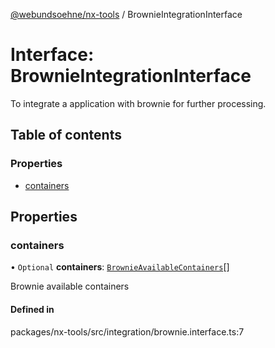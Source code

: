 [@webundsoehne/nx-tools](../README.md) / BrownieIntegrationInterface

# Interface: BrownieIntegrationInterface

To integrate a application with brownie for further processing.

## Table of contents

### Properties

- [containers](BrownieIntegrationInterface.md#containers)

## Properties

### containers

• `Optional` **containers**: [`BrownieAvailableContainers`](../enums/BrownieAvailableContainers.md)[]

Brownie available containers

#### Defined in

packages/nx-tools/src/integration/brownie.interface.ts:7

